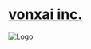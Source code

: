 # [vonxai inc.](https://www.vonxai.co.jp/)

![Logo](https://www.vonxai.co.jp/assets/images/logo.svg)

